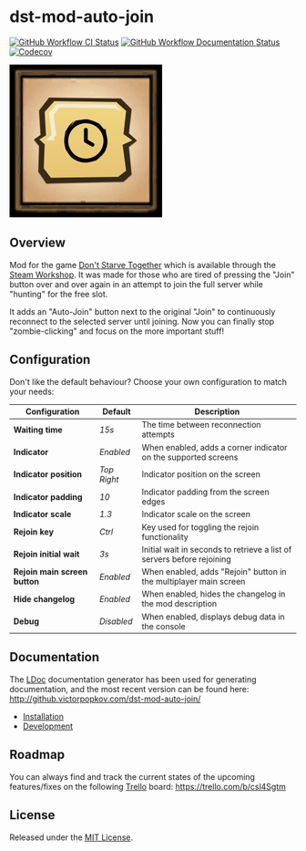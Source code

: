 # dst-mod-auto-join

[![GitHub Workflow CI Status][]](https://github.com/victorpopkov/dst-mod-auto-join/actions?query=workflow%3ACI)
[![GitHub Workflow Documentation Status][]](https://github.com/victorpopkov/dst-mod-auto-join/actions?query=workflow%3ADocumentation)
[![Codecov][]](https://codecov.io/gh/victorpopkov/dst-mod-auto-join)

[![Auto-Join](preview.gif)](https://steamcommunity.com/sharedfiles/filedetails/?id=1903101575)

## Overview

Mod for the game [Don't Starve Together][] which is available through the
[Steam Workshop][]. It was made for those who are tired of pressing the "Join"
button over and over again in an attempt to join the full server while "hunting"
for the free slot.

It adds an "Auto-Join" button next to the original "Join" to continuously
reconnect to the selected server until joining. Now you can finally stop
"zombie-clicking" and focus on the more important stuff!

## Configuration

Don't like the default behaviour? Choose your own configuration to match your
needs:

| Configuration                 | Default     | Description                                                            |
| ----------------------------- | ----------- | ---------------------------------------------------------------------- |
| **Waiting time**              | _15s_       | The time between reconnection attempts                                 |
| **Indicator**                 | _Enabled_   | When enabled, adds a corner indicator on the supported screens         |
| **Indicator position**        | _Top Right_ | Indicator position on the screen                                       |
| **Indicator padding**         | _10_        | Indicator padding from the screen edges                                |
| **Indicator scale**           | _1.3_       | Indicator scale on the screen                                          |
| **Rejoin key**                | _Ctrl_      | Key used for toggling the rejoin functionality                         |
| **Rejoin initial wait**       | _3s_        | Initial wait in seconds to retrieve a list of servers before rejoining |
| **Rejoin main screen button** | _Enabled_   | When enabled, adds "Rejoin" button in the multiplayer main screen      |
| **Hide changelog**            | _Enabled_   | When enabled, hides the changelog in the mod description               |
| **Debug**                     | _Disabled_  | When enabled, displays debug data in the console                       |

## Documentation

The [LDoc][] documentation generator has been used for generating documentation,
and the most recent version can be found here: http://github.victorpopkov.com/dst-mod-auto-join/

- [Installation](readme/01-installation.md)
- [Development](readme/02-development.md)

## Roadmap

You can always find and track the current states of the upcoming features/fixes
on the following [Trello][] board: https://trello.com/b/csl4Sgtm

## License

Released under the [MIT License](https://opensource.org/licenses/MIT).

[codecov]: https://img.shields.io/codecov/c/github/victorpopkov/dst-mod-auto-join.svg
[don't starve together]: https://www.klei.com/games/dont-starve-together
[github workflow ci status]: https://img.shields.io/github/workflow/status/victorpopkov/dst-mod-auto-join/CI?label=CI
[github workflow documentation status]: https://img.shields.io/github/workflow/status/victorpopkov/dst-mod-auto-join/Documentation?label=Documentation
[ldoc]: https://stevedonovan.github.io/ldoc/
[steam workshop]: https://steamcommunity.com/sharedfiles/filedetails/?id=1903101575
[trello]: https://trello.com/
